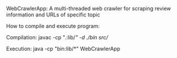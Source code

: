 WebCrawlerApp: A multi-threaded web crawler for scraping review information and URLs of specific topic

How to compile and execute program:

Compilation:
javac -cp ".:lib/*" -d ./bin src/*

Execution:
java -cp "bin:lib/*" WebCrawlerApp




